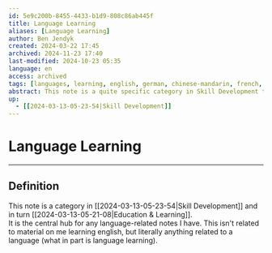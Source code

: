 ```yaml
---
id: 5e9c200b-8455-4433-b1d9-808c86ab445f
title: Language Learning
aliases: [Language Learning]
author: Ben Jendyk
created: 2024-03-22 17:45
archived: 2024-11-23 17:40
last-modified: 2024-10-23 05:35
language: en
access: archived
tags: [languages, learning, english, german, chinese-mandarin, french, spanish, access/archived]
abstract: This note is a quite specific category in Skill Development that contains other language-based categories and any note related to learning or understanding them.
up:
  - [[2024-03-13-05-23-54|Skill Development]]
---
```


# Language Learning

--- 

## Definition

This note is a category in [[2024-03-13-05-23-54|Skill Development]] and in turn [[2024-03-13-05-21-08|Education & Learning]].  
It is the central hub for any language-related notes I have. This isn't related to material on me learning english, but literally anything related to a language (what in part is language learning).
